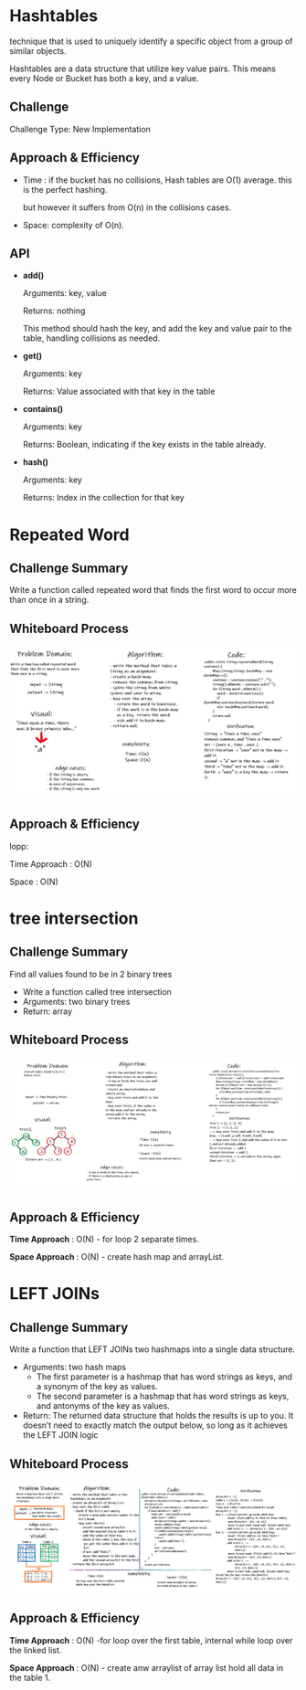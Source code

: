 # Hashtables

technique that is used to uniquely identify a specific object from a group of similar objects.

Hashtables are a data structure that utilize key value pairs. This means every Node or Bucket has both a key, and a value.

## Challenge

Challenge Type: New Implementation

## Approach & Efficiency

- Time : if the bucket has no collisions, Hash tables are O(1) average. this is the perfect hashing.

  but however it suffers from O(n) in the collisions cases.

- Space: complexity of O(n).

## API

- **add()**

  Arguments: key, value

  Returns: nothing

  This method should hash the key, and add the key and value pair to the table, handling collisions as needed.

- **get()**

  Arguments: key

  Returns: Value associated with that key in the table

- **contains()**

  Arguments: key

  Returns: Boolean, indicating if the key exists in the table already.

- **hash()**

  Arguments: key

  Returns: Index in the collection for that key

# Repeated Word

## Challenge Summary

Write a function called repeated word that finds the first word to occur more than once in a string.

## Whiteboard Process

![repeated-word](./CC31.png)

## Approach & Efficiency

lopp:

Time Approach : O(N)

Space : O(N)



# tree intersection

## Challenge Summary

Find all values found to be in 2 binary trees

- Write a function called tree intersection
- Arguments: two binary trees
- Return: array

## Whiteboard Process

![repeated-word](./tree-intersection.png)

## Approach & Efficiency

**Time Approach** : O(N) - for loop 2 separate times.

**Space Approach** : O(N) - create hash map and arrayList.


# LEFT JOINs

## Challenge Summary

Write a function that LEFT JOINs two hashmaps into a single data structure.

- Arguments: two hash maps
  - The first parameter is a hashmap that has word strings as keys, and a synonym of the key as values.
  - The second parameter is a hashmap that has word strings as keys, and antonyms of the key as values.
- Return: The returned data structure that holds the results is up to you. It doesn’t need to exactly match the output below, so long as it achieves the LEFT JOIN logic

## Whiteboard Process

![left-join](./left-join.png)

## Approach & Efficiency

**Time Approach** : O(N) -for loop over the first table, internal while loop over the linked list.

**Space Approach** : O(N) - create anw arraylist of array list hold all data in the table 1.

